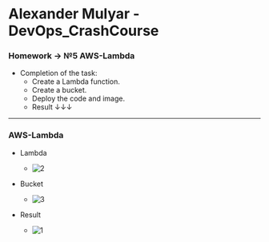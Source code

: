 # Alexander Mulyar - DevOps_CrashCourse 
   <h3>Homework -> №5 AWS-Lambda</h3>
   
- Completion of the task:
   - Create a Lambda function.
   - Create a bucket.
   - Deploy the code and image.
   - Result ↓↓↓ 
 ____
 <h3>AWS-Lambda</h3>

- Lambda
   - ![2](https://user-images.githubusercontent.com/82367885/140945848-b013036a-3fb0-4842-b0bc-957727b00be5.jpg)

- Bucket
   - ![3](https://user-images.githubusercontent.com/82367885/140946002-a6ef2cf0-5c69-4504-8fa3-19e44bba9b12.jpg)

- Result
   - ![1](https://user-images.githubusercontent.com/82367885/140946071-7b636f7a-f68c-4da1-a00e-29fea167c8c3.jpg)

